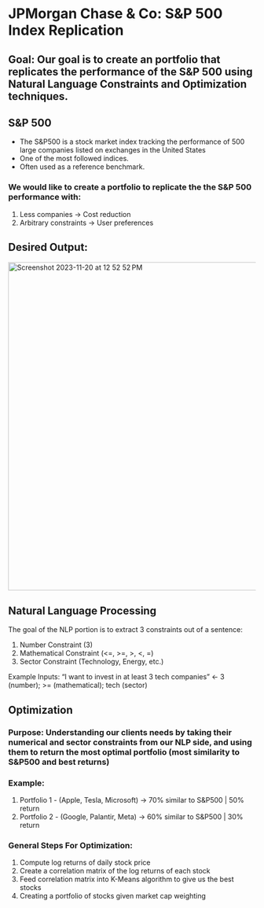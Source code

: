 # JPMorgan Chase & Co: S&P 500 Index Replication

## Goal: Our goal is to create an portfolio that replicates the performance of the S&P 500 using Natural Language Constraints and Optimization techniques.

## S&P 500
- The S&P500 is a stock market index tracking the performance of 500 large companies listed on exchanges in the United States
- One of the most followed indices. 
- Often used as a reference benchmark.

### We would like to create a portfolio to replicate the  the S&P 500 performance  with:
1. Less companies -> Cost reduction
2. Arbitrary constraints -> User preferences

## Desired Output:

<img width="668" alt="Screenshot 2023-11-20 at 12 52 52 PM" src="https://github.com/arianab68/JPMC-Index-Replication/assets/70418227/dce20e82-8753-4650-ada3-4c57f1f834e9">

## Natural Language Processing 

The goal of the NLP portion is to extract 3 constraints out of a sentence:
1. Number Constraint (3)
2. Mathematical Constraint (<=, >=, >, <, =)
3. Sector Constraint (Technology, Energy, etc.)

Example Inputs:
“I want to invest in at least 3 tech companies”  <- 3 (number); >= (mathematical); tech (sector)

## Optimization

### Purpose: Understanding our clients needs by taking their numerical and sector constraints from our NLP side, and using them to return the most optimal portfolio (most similarity to S&P500 and best returns)
### Example: 

1. Portfolio 1 - (Apple, Tesla, Microsoft) → 70% similar to S&P500 | 50% return
2. Portfolio 2 - (Google, Palantir, Meta) → 60% similar to S&P500 | 30% return

### General Steps For Optimization:
1. Compute log returns of daily stock price
2. Create a correlation matrix of the log returns of each stock
3. Feed correlation matrix into K-Means algorithm to give us the best stocks 
4. Creating a portfolio of stocks given market cap weighting 




